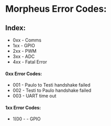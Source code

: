 # Morpheus Error Codes:

## Index:
- 0xx - Comms
- 1xx - GPIO
- 2xx - PWM
- 3xx - ADC
- 4xx - Fatal Error

#### 0xx Error Codes:
- 001 - Paulo to Testi handshake failed
- 002 - Testi to Paulo handshake failed
- 003 - UART time out

#### 1xx Error Codes:
- 1(00 - - GPIO
